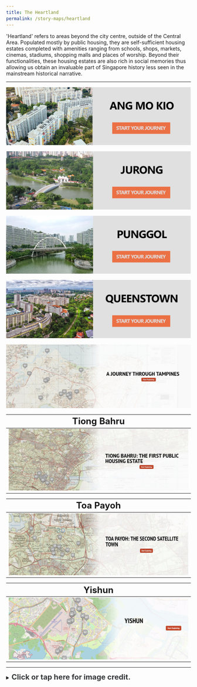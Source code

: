 ```yaml
---
title: The Heartland
permalink: /story-maps/heartland
---
```

'Heartland' refers to areas beyond the city centre, outside of the Central Area. Populated mostly by public housing, they are self-sufficient housing estates completed with amenities ranging from schools, shops, markets, cinemas, stadiums, shopping malls and places of worship. Beyond their functionalities, these housing estates are also rich in social memories thus allowing us obtain an invaluable part of Singapore history less seen in the mainstream historical narrative.

--------

[![Alt text for image on Isomer site](/images/storymap-image-ang-mo-kio.jpg)](/resource-room/story-maps/ang-mo-kio)

[![Alt text for image on Isomer site](/images/storymap-image-jurong.jpg)](/resource-room/story-maps/jurong)

[![Punggol Story Map](/images/storymap-image-punggol.png)](/resource-room/story-maps/punggol) 

[![Queenstown Story Map](/images/storymap-image-queenstown.png)](/resource-room/story-maps/queenstown)

[![Tampines Story Map](/images/storymap-image-tampines.png)](/resource-room/story-maps/tampines)

|**<font size="5">Tiong Bahru</font>**| 
| -------- | 
| [![Tiong Bahru Story Map](/images/storymap-image-tiong-bahru.png)](/resource-room/story-maps/tiong-bahru) | 

|**<font size="5">Toa Payoh</font>**| 
| -------- |
| [![Toa Payoh Story Map](/images/storymap-image-toa-payoh.JPG)](/resource-room/story-maps/toa-payoh-second-satellite-town) | 

|**<font size="5">Yishun</font>**| 
| -------- | 
| [![Yishun Story Map](/images/storymap-image-yishun.png)](/resource-room/story-maps/yishun) |

_______

<details>
<summary><span style="font-weight: 700; font-size: 20px; font-style: normal; color:#353839">Click or tap here for image credit.</span></summary>
<br>	
<span style="font-weight: 400; font-size: 20px; font-style: normal; color:#778899">1. Ang Mo Kio photo by Chuttersnap [CC BY-4.0]
<br>2. Jurong image photo by Groyn88 [CC BY-SA 3.0]
<br>3. Punggol image photo by Deoma12 [CC BY-SA 4.0]
<br>4. Queenstown image photo by Chen Siyuan [CC BY-SA 4.0]
</span>
	
</details>